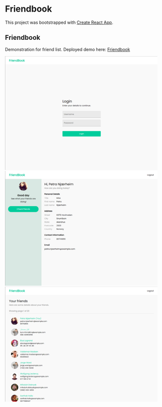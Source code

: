 # Friendbook

This project was bootstrapped with [Create React App](https://github.com/facebook/create-react-app).

## Friendbook

Demonstration for friend list. Deployed demo here: [Friendbook](https://project-olive-gamma.vercel.app/)

![login](./images/login.png)
![main](./images/main.png)
![friend](./images/friend.png)
